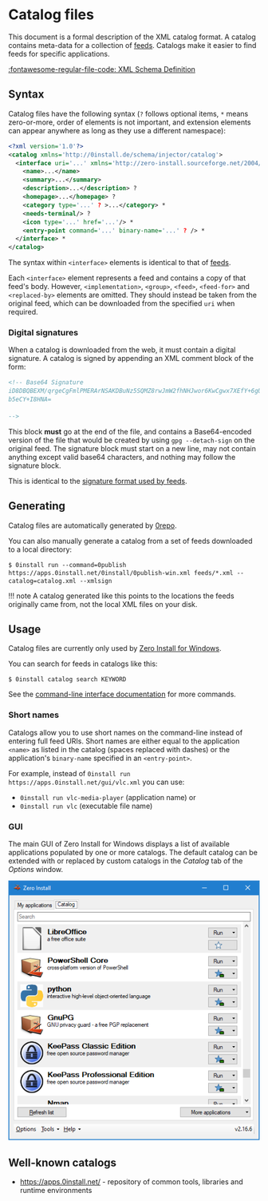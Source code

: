 # Catalog files

This document is a formal description of the XML catalog format. A catalog contains meta-data for a collection of [feeds](feed.md). Catalogs make it easier to find feeds for specific applications.

[:fontawesome-regular-file-code: XML Schema Definition](catalog.xsd)

## Syntax

Catalog files have the following syntax (`?` follows optional items, `*` means zero-or-more, order of elements is not important, and extension elements can appear anywhere as long as they use a different namespace):

```xml
<?xml version='1.0'?>
<catalog xmlns='http://0install.de/schema/injector/catalog'>
  <interface uri='...' xmlns='http://zero-install.sourceforge.net/2004/injector/interface'>
    <name>...</name>
    <summary>...</summary>
    <description>...</description> ?
    <homepage>...</homepage> ?
    <category type='...' ? >...</category> *
    <needs-terminal/> ?  
    <icon type='...' href='...'/> *
    <entry-point command='...' binary-name='...' ? /> *
  </interface> *
</catalog>
```

The syntax within `<interface>` elements is identical to that of [feeds](feed.md).

Each `<interface>` element represents a feed and contains a copy of that feed's body. However, `<implementation>`, `<group>`, `<feed>`, `<feed-for>` and `<replaced-by>` elements are omitted. They should instead be taken from the original feed, which can be downloaded from the specified `uri` when required.

### Digital signatures

When a catalog is downloaded from the web, it must contain a digital signature. A catalog is signed by appending an XML comment block of the form:

```xml
<!-- Base64 Signature
iD8DBQBEXM/qrgeCgFmlPMERArNSAKDBuNz5SQMZ8rwJmW2fhNHJwor6KwCgwx7XEfY+6gUC90rJ
b5eCY+I8HNA=

-->
```

This block **must** go at the end of the file, and contains a Base64-encoded version of the file that would be created by using `gpg --detach-sign` on the original feed. The signature block must start on a new line, may not contain anything except valid base64 characters, and nothing may follow the signature block.

This is identical to the [signature format used by feeds](feed.md#digital-signatures).

## Generating

Catalog files are automatically generated by [0repo](../tools/0repo.md).

You can also manually generate a catalog from a set of feeds downloaded to a local directory:

```shell
$ 0install run --command=0publish https://apps.0install.net/0install/0publish-win.xml feeds/*.xml --catalog=catalog.xml --xmlsign
```

!!! note
    A catalog generated like this points to the locations the feeds originally came from, not the local XML files on your disk.

## Usage

Catalog files are currently only used by [Zero Install for Windows](../details/windows.md).

You can search for feeds in catalogs like this:

```shell
$ 0install catalog search KEYWORD
```

See the [command-line interface documentation](../details/cli.md#catalog_search) for more commands.

### Short names

Catalogs allow you to use short names on the command-line instead of entering full feed URIs. Short names are either equal to the application `<name>` as listed in the catalog (spaces replaced with dashes) or the application's `binary-name` specified in an `<entry-point>`.

For example, instead of `0install run https://apps.0install.net/gui/vlc.xml` you can use:

- `0install run vlc-media-player` (application name) or
- `0install run vlc` (executable file name)

### GUI

The main GUI of Zero Install for Windows displays a list of available applications populated by one or more catalogs. The default catalog can be extended with or replaced by custom catalogs in the *Catalog* tab of the *Options* window.

![Zero Install for Windows - Catalog](../img/screens/0install-win/catalog.png)

## Well-known catalogs

- <https://apps.0install.net/> - repository of common tools, libraries and runtime environments
